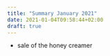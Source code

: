 ```yaml
---
title: "Summary January 2021"
date: 2021-01-04T09:58:44+02:00
draft: true
---
```

- sale of the honey creamer
